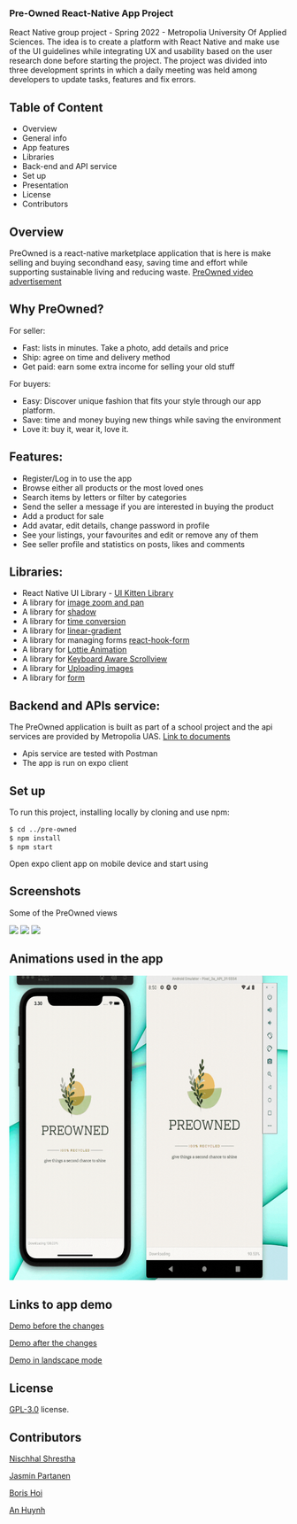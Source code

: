 ### Pre-Owned React-Native App Project

React Native group project - Spring 2022 - Metropolia University Of Applied Sciences. The idea is to create a platform with React Native and make use of the UI guidelines while integrating UX and usability based on the user research done before starting the project. The project was divided into three development sprints in which a daily meeting was held among developers to update tasks, features and fix errors.

## Table of Content

- Overview
- General info
- App features
- Libraries
- Back-end and API service
- Set up
- Presentation
- License
- Contributors

## Overview

PreOwned is a react-native marketplace application that is here is make selling and buying secondhand easy, saving time and effort while supporting sustainable living and reducing waste. [PreOwned video advertisement](https://www.youtube.com/watch?v=arczGTbUDvs)

## Why PreOwned?

For seller:

- Fast: lists in minutes. Take a photo, add details and price
- Ship: agree on time and delivery method
- Get paid: earn some extra income for selling your old stuff

For buyers:

- Easy: Discover unique fashion that fits your style through our app platform.
- Save: time and money buying new things while saving the environment
- Love it: buy it, wear it, love it.

## Features:

- Register/Log in to use the app
- Browse either all products or the most loved ones
- Search items by letters or filter by categories
- Send the seller a message if you are interested in buying the product
- Add a product for sale
- Add avatar, edit details, change password in profile
- See your listings, your favourites and edit or remove any of them
- See seller profile and statistics on posts, likes and comments

## Libraries:

- React Native UI Library - [UI Kitten Library](https://akveo.github.io/react-native-ui-kitten/)
- A library for [image zoom and pan](https://www.npmjs.com/package/react-native-image-zoom-viewer)
- A library for [shadow](https://www.npmjs.com/package/react-native-shadow-2)
- A library for [time conversion](https://www.npmjs.com/package/react-moment)
- A library for [linear-gradient](https://docs.expo.dev/versions/latest/sdk/linear-gradient/)
- A library for managing forms [react-hook-form](https://react-hook-form.com/get-started/#ReactNative)
- A library for [Lottie Animation](https://docs.expo.dev/versions/latest/sdk/lottie/)
- A library for [Keyboard Aware Scrollview](https://www.npmjs.com/package/react-native-keyboard-aware-scroll-view)
- A library for [Uploading images](https://docs.expo.dev/versions/latest/sdk/imagepicker/)
- A library for [form](https://www.npmjs.com/package/react-hook-form)

## Backend and APIs service:

The PreOwned application is built as part of a school project and the api services are provided by Metropolia UAS. [Link to documents](https://media.mw.metropolia.fi/wbma/docs/)

- Apis service are tested with Postman
- The app is run on expo client

## Set up

To run this project, installing locally by cloning and use npm:

```
$ cd ../pre-owned
$ npm install
$ npm start
```

Open expo client app on mobile device and start using

## Screenshots

Some of the PreOwned views

<img src="/assets/brand/Screenshot1.png" width="250"> <img src="/assets/brand/Screenshot2.png" width="250"> <img src="/assets/brand/Screenshot3.png" width="250">

## Animations used in the app 

<img src="/assets/brand/animations.gif" width="550" height="550">

## Links to app demo

[Demo before the changes](https://youtu.be/qPoXxFSi5Bs)

[Demo after the changes](https://youtu.be/WAEtMJG0uO4)

[Demo in landscape mode](https://youtu.be/-IX5JF4wgiQ)

## License

[GPL-3.0](https://github.com/Nischhal3/pre-owned/blob/readme/LICENSE.txt) license.

## Contributors

[Nischhal Shrestha](https://github.com/Nischhal3)

[Jasmin Partanen](https://github.com/jasminsp)

[Boris Hoi](https://github.com/Borissss420)

[An Huynh](https://github.com/anniehuynh)
